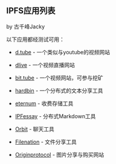 ## IPFS应用列表

by 古千峰Jacky

以下应用都经测试可用：

* [d.tube](https://d.tube/) - 一个类似与youtube的视频网站

* [dlive](https://dlive.io) - 一个视频直播网站

* [bit.tube](https://bit.tube) - 一个视频网站，可参与挖矿

* [hardbin](https://hardbin.com) - 一个分布式的文本分享工具

* [eternum](https://www.eternum.io) - 收费存储工具

* [IPFessay](https://www.eternum.io/ipfs/QmRWeczoWjVoZSY4cvTAp6YaGJSwYJSWvANHXaHiNVd8to/) - 分布式Markdown工具

* [Orbit](https://orbit.chat) - 聊天工具

* [Filenation](https://filenation.io/) - 文件分享工具

* [Originprotocol](demo.originprotocol.com) - 图片分享与购买网站
